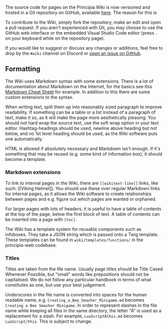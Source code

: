 The source code for pages on the Principia Wiki is now versioned and hosted in a Git repository on GitHub, available [here](https://github.com/principia-game/wiki). The reason for this is

To contribute to the Wiki, simply fork the repository, make an edit and open a pull request. If you aren't experienced with Git, you may choose to use the GitHub web interface or the embedded Visual Studio Code editor (press `.` on your keyboard while on the repository page).

If you would like to suggest or discuss any changes or additions, feel free to drop by the `#wiki` channel on Discord or [open an issue on GitHub](https://github.com/principia-game/wiki/issues).

## Formatting
The Wiki uses Markdown syntax with some extensions. There is a lot of documentation about Markdown on the Internet, for the basics see this [Markdown Cheat Sheet](https://github.com/adam-p/markdown-here/wiki/Markdown-Cheatsheet) for example. In addition to this there are some custom extensions to the syntax.

When writing text, split them up into reasonably sized paragraph to improve readability. If something can be a table or a list instead of a paragraph of text, make it so, as it will make the page more aesthetically pleasing. You should not hard wrap the source text, use the soft wrap option in your text editor. Hashtag-headings should be used, newline above heading but not below, and no 1st level heading should be used, as the Wiki software puts one automatically.

HTML is allowed if absolutely necessary and Markdown isn't enough. If it's something that may be reused (e.g. some kind of information box), it should become a template.

### Markdown extensions
To link to internal pages in the Wiki, there are `[[wikitext-like]]` links, like such: [[Viking Helmet]]. You should use these over regular Markdown links for internal pages, as it allows the Wiki software to create relationships between pages and e.g. figure out which pages are wanted or orphaned.

For larger pages with lots of headers, it is useful to have a table of contents at the top of the page, below the first block of text. A table of contents can be inserted into a page with `[toc]`.

The Wiki has a template system for reusable components such as infoboxes. They take a JSON string which is passed onto a Twig template. These templates can be found in `wiki/templates/functions/` in the principia-web codebase.

### Titles
Titles are taken from the file name. Usually page titles should be Title Cased Whenever Possible, but "small" words like prepositions should not be capitalised. We do not follow any particular handbook in terms of what constitutes as one, but use your best judgement.

Underscores in the file name is converted into spaces for the human readable name, e.g. `Creating_a_Bee_Smasher_Minigame.md` becomes `Creating a Bee Smasher Minigame`. In order to represent slashes in the file name while keeping all files in the same directory, the letter "Ä" is used as a replacement for a slash. For example, `LuaScriptÄthis.md` becomes `LuaScript/this`. This is subject to change.
